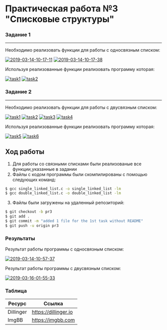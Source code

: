 <h1>Практическая работа №3 "Списковые структуры"</h1>
<h3>Задание 1</h3>
<hr></hr>
<p>Необходимо реализовать функции для работы с односвязным списком:</p>
<a href="https://ibb.co/rwVndgs"><img src="https://i.ibb.co/W2LSVQt/2019-03-14-10-17-11.png" alt="2019-03-14-10-17-11" border="0"></a>
<a href="https://ibb.co/TR9bzbw"><img src="https://i.ibb.co/J2DyXyc/2019-03-14-10-17-38.png" alt="2019-03-14-10-17-38" border="0"></a>
<p>Используя реализованные функции реализовать программу которая:</p>
<a href="https://ibb.co/QdzRGnj"><img src="https://i.ibb.co/0t8S3ZV/task1.png" alt="task1" border="0"></a>
<a href="https://ibb.co/VQ0p27F"><img src="https://i.ibb.co/fnVG4h3/task2.png" alt="task2" border="0"></a>
<h3>Задание 2</h3>
<hr></hr>
<p>Необходимо реализовать функции для работы с двусвязным списком:</p>
<a href="https://ibb.co/HYmNKhK"><img src="https://i.ibb.co/Npw1FTF/task1.png" alt="task1" border="0"></a>
<a href="https://ibb.co/dGhsP0B"><img src="https://i.ibb.co/WgTNkWn/task2.png" alt="task2" border="0"></a>
<a href="https://ibb.co/fnDdRv9"><img src="https://i.ibb.co/CMPKd26/task3.png" alt="task3" border="0"></a>
<a href="https://ibb.co/SyVNf62"><img src="https://i.ibb.co/V9MVwLd/task4.png" alt="task4" border="0"></a>
<p>Используя реализованные функции реализовать программу которая:</p>
<a href="https://ibb.co/fpXntJh"><img src="https://i.ibb.co/mqRXtpL/task5.png" alt="task5" border="0"></a>
<a href="https://ibb.co/Yjjg1Gw"><img src="https://i.ibb.co/KyynfHS/task6.png" alt="task6" border="0"></a>
<h2>Ход работы</h2>

1.  Для работы со связными списками были реализованые все функции,указанные в задании
2.  Файлы с кодом программы были скомпилированы с помощью следующих команд:
```sh
$ gcc single_linked_list.c -o single_linked_list -lm
$ gcc double_linked_list.c -o double_linked_list -lm
```
3.  Файлы были загружены на удаленный репозиторий:
```sh
$ git checkout -b pr3
$ git add .
$ git commit -m "added 1 file for the 1st task without README"
$ git push -u origin pr3
```
<h3>Результаты</h3>
<p>Результат работы программы с односвязным списком:</p>
<a href="https://ibb.co/jbDZyZw"><img src="https://i.ibb.co/4Kpg8gS/2019-03-14-10-57-37.png" alt="2019-03-14-10-57-37" border="0"></a>
<p>Результат работы программы с двусвязным списком:</p>
<a href="https://ibb.co/CnrQPFr"><img src="https://i.ibb.co/Ytrh0Gr/2019-03-16-01-55-33.png" alt="2019-03-16-01-55-33" border="0"></a>

<h3>Таблица</h3>

|Ресурс|Ссылка|
|------|------|
|Dillinger|https://dillinger.io|
|ImgBB|https://imgbb.com|
